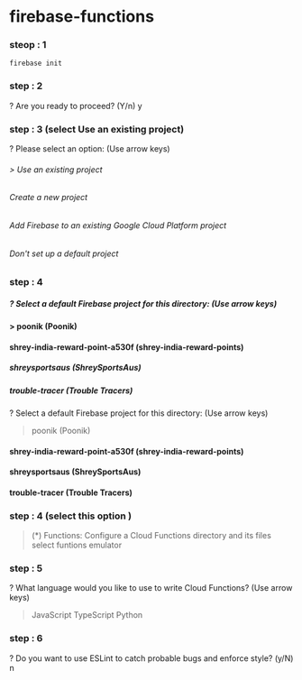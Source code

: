 # firebase-functions

### steop : 1
```
firebase init 
```
### step : 2
? Are you ready to proceed? (Y/n) y

 
### step : 3 (select Use an existing project)
? Please select an option: (Use arrow keys)
###### > Use an existing project
  ###### Create a new project
 ###### Add Firebase to an existing Google Cloud Platform project
  ###### Don't set up a default project


  ### step : 4 
   ##### ? Select a default Firebase project for this directory: (Use arrow keys)
 #### > poonik (Poonik) 
 #### shrey-india-reward-point-a530f (shrey-india-reward-points) 
  ##### shreysportsaus (ShreySportsAus) 
  ##### trouble-tracer (Trouble Tracers)

  ? Select a default Firebase project for this directory: (Use arrow keys)
> poonik (Poonik) 
####  shrey-india-reward-point-a530f (shrey-india-reward-points) 
 #### shreysportsaus (ShreySportsAus) 
  #### trouble-tracer (Trouble Tracers)

### step : 4 (select this option )
>(*) Functions: Configure a Cloud Functions directory and its files
>select funtions emulator 

### step : 5 

? What language would you like to use to write Cloud Functions? (Use arrow keys)
> JavaScript
  TypeScript
  Python

### step : 6 
? Do you want to use ESLint to catch probable bugs and enforce style? (y/N) n


